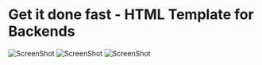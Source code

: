 # Get it done fast - HTML Template for Backends

![ScreenShot](https://raw.github.com/devskit/admin-html-template/master/img/preview1.png)
![ScreenShot](https://raw.github.com/devskit/admin-html-template/master/img/preview2.png)
![ScreenShot](https://raw.github.com/devskit/admin-html-template/master/img/preview3.png)
